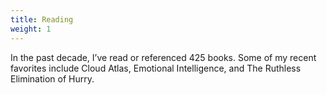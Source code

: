 ```yaml
---
title: Reading
weight: 1
---
```


In the past decade, I’ve read or referenced 425 books. Some of my recent favorites include Cloud Atlas, Emotional Intelligence, and The Ruthless Elimination of Hurry.